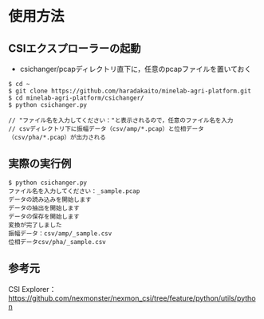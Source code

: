 # 使用方法

## CSIエクスプローラーの起動

- csichanger/pcapディレクトリ直下に，任意のpcapファイルを置いておく

```
$ cd ~
$ git clone https://github.com/haradakaito/minelab-agri-platform.git
$ cd minelab-agri-platform/csichanger/
$ python csichanger.py

// "ファイル名を入力してください："と表示されるので，任意のファイル名を入力
// csvディレクトリ下に振幅データ（csv/amp/*.pcap）と位相データ（csv/pha/*.pcap）が出力される
```

## 実際の実行例

```
$ python csichanger.py
ファイル名を入力してください：_sample.pcap
データの読み込みを開始します
データの抽出を開始します
データの保存を開始します
変換が完了しました
振幅データ：csv/amp/_sample.csv
位相データcsv/pha/_sample.csv
```

## 参考元

CSI Explorer：https://github.com/nexmonster/nexmon_csi/tree/feature/python/utils/python
